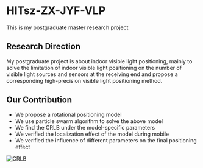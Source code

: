 # HITsz-ZX-JYF-VLP
This is my postgraduate master research project
## Research Direction
My postgraduate project is about indoor visible light positioning, mainly to solve the limitation of indoor visible light positioning on the number of visible light sources and sensors at the receiving end and propose a corresponding high-precision visible light positioning method.
## Our Contribution
- We propose a rotational positioning model
- We use particle swarm algorithm to solve the above model
- We find the CRLB under the model-specific parameters
- We verified the localization effect of the model during mobile
- We verified the influence of different parameters on the final positioning effect

![CRLB](https://user-images.githubusercontent.com/64055942/191932354-0899a2d4-eb98-4da7-a619-ca545ccd8212.png)
